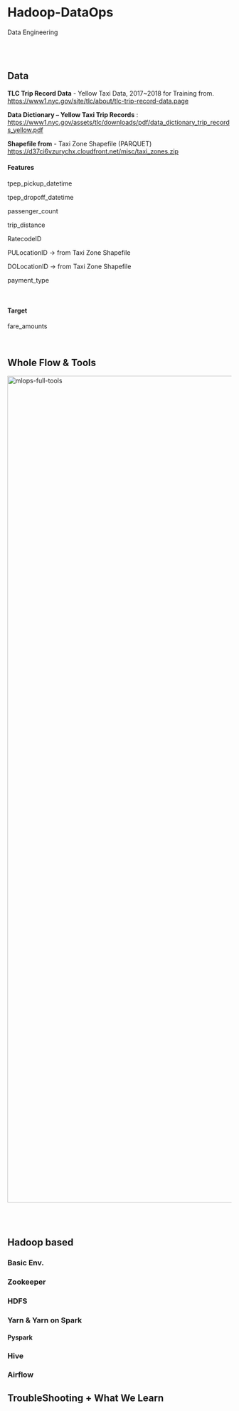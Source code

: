 # Hadoop-DataOps

Data Engineering

<br /><br />

## Data
**TLC Trip Record Data** - Yellow Taxi Data, 2017~2018 for Training
from. https://www1.nyc.gov/site/tlc/about/tlc-trip-record-data.page


**Data Dictionary – Yellow Taxi Trip Records** : https://www1.nyc.gov/assets/tlc/downloads/pdf/data_dictionary_trip_records_yellow.pdf

**Shapefile from** - Taxi Zone Shapefile (PARQUET) https://d37ci6vzurychx.cloudfront.net/misc/taxi_zones.zip

#### Features
<p>tpep_pickup_datetime</p>
<p>tpep_dropoff_datetime</p>
<p>passenger_count</p>
<p>trip_distance</p>
<p>RatecodeID</p>
<p>PULocationID -> from Taxi Zone Shapefile</p>
<p>DOLocationID -> from Taxi Zone Shapefile</p>
<p>payment_type</p>
<br />

#### Target
<p>fare_amounts</p>
<br />

## Whole Flow & Tools
[<img width="1853" margin="0 auto" alt="mlops-full-tools" src="https://user-images.githubusercontent.com/102719063/198544580-768f153c-7e12-469f-8e01-a6257b0dda42.png" />
](https://user-images.githubusercontent.com/102719063/198544580-768f153c-7e12-469f-8e01-a6257b0dda42.png)

<br /><br />

## Hadoop based

### Basic Env.


### Zookeeper

### HDFS

### Yarn & Yarn on Spark

#### Pyspark

### Hive

### Airflow


## TroubleShooting + What We Learn
